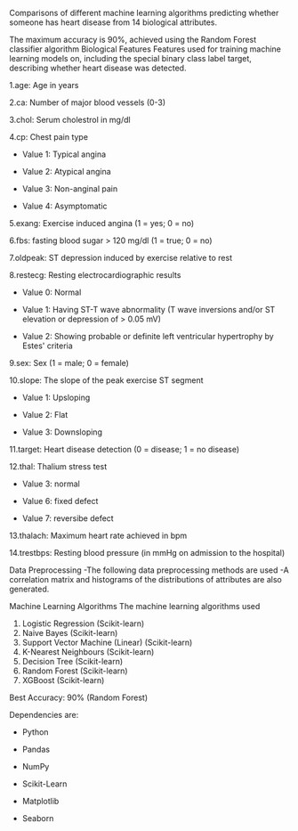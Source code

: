 Comparisons of different machine learning algorithms predicting whether someone has heart disease from 14 biological attributes.

The maximum accuracy is 90%, achieved using the Random Forest classifier algorithm
Biological Features
Features used for training machine learning models on, including the special binary class label target, describing whether heart disease was detected.

1.age: Age in years

2.ca: Number of major blood vessels (0-3)

3.chol: Serum cholestrol in mg/dl

4.cp: Chest pain type

  - Value 1: Typical angina
  
  - Value 2: Atypical angina
  
  - Value 3: Non-anginal pain
  
  - Value 4: Asymptomatic
  
 5.exang: Exercise induced angina (1 = yes; 0 = no)

 6.fbs: fasting blood sugar > 120 mg/dl (1 = true; 0 = no)

 7.oldpeak: ST depression induced by exercise relative to rest

 8.restecg: Resting electrocardiographic results

   -  Value 0: Normal
   
   -  Value 1: Having ST-T wave abnormality (T wave inversions and/or ST elevation or depression of > 0.05 mV)
   
   -  Value 2: Showing probable or definite left ventricular hypertrophy by Estes' criteria
   
 9.sex: Sex (1 = male; 0 = female)

 10.slope: The slope of the peak exercise ST segment

   -  Value 1: Upsloping
   
   -  Value 2: Flat
   
   -  Value 3: Downsloping
   
  11.target: Heart disease detection (0 = disease; 1 = no disease)

  12.thal: Thalium stress test

   -  Value 3: normal
   
   -  Value 6: fixed defect
          
   -  Value 7: reversibe defect

   
  13.thalach: Maximum heart rate achieved in bpm

  14.trestbps: Resting blood pressure (in mmHg on admission to the hospital)

Data Preprocessing
-The following data preprocessing methods are used
-A correlation matrix and histograms of the distributions of attributes are also generated.

Machine Learning Algorithms
The machine learning algorithms used

1. Logistic Regression (Scikit-learn)
2. Naive Bayes (Scikit-learn)
3. Support Vector Machine (Linear) (Scikit-learn)
4. K-Nearest Neighbours (Scikit-learn)
5. Decision Tree (Scikit-learn)
6. Random Forest (Scikit-learn)
7. XGBoost (Scikit-learn)

Best Accuracy: 90% (Random Forest)

Dependencies are:

- Python 

- Pandas

- NumPy

- Scikit-Learn

- Matplotlib

- Seaborn

